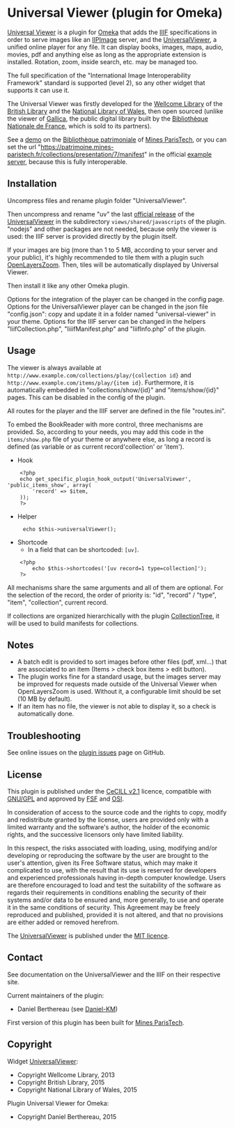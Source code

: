 Universal Viewer (plugin for Omeka)
===================================

[Universal Viewer] is a plugin for [Omeka] that adds the [IIIF] specifications
in order to serve images like an [IIPImage] server, and the [UniversalViewer], a
unified online player for any file. It can display books, images, maps, audio,
movies, pdf and anything else as long as the appropriate extension is installed.
Rotation, zoom, inside search, etc. may be managed too.

The full specification of the "International Image Interoperability Framework"
standard is supported (level 2), so any other widget that supports it can use it.

The Universal Viewer was firstly developed for the [Wellcome Library] of the
[British Library] and the [National Library of Wales], then open sourced (unlike
the viewer of [Gallica], the public digital library built by the [Bibliothèque Nationale de France],
which is sold to its partners).

See a [demo] on the [Bibliothèque patrimoniale] of [Mines ParisTech], or you can
set the url "https://patrimoine.mines-paristech.fr/collections/presentation/7/manifest"
in the official [example server], because this is fully interoperable.


Installation
------------

Uncompress files and rename plugin folder "UniversalViewer".

Then uncompress and rename "uv" the last [official release] of the [UniversalViewer]
in the subdirectory `views/shared/javascripts` of the plugin. "nodejs" and other
packages are not needed, because only the viewer is used: the IIIF server is
provided directly by the plugin itself.

If your images are big (more than 1 to 5 MB, according to your server and your
public), it's highly recommended to tile them with a plugin such [OpenLayersZoom].
Then, tiles will be automatically displayed by Universal Viewer.

Then install it like any other Omeka plugin.

Options for the integration of the player can be changed in the config page.
Options for the UniversalViewer player can be changed in the json file
"config.json": copy and update it in a folder named "universal-viewer" in your
theme.
Options for the IIIF server can be changed in the helpers "IiifCollection.php",
"IiiifManifest.php" and "IiifInfo.php" of the plugin.


Usage
-----

The viewer is always available at `http://www.example.com/collections/play/{collection id}`
and `http://www.example.com/items/play/{item id}`. Furthermore, it is
automatically embedded in "collections/show/{id}" and "items/show/{id}" pages.
This can be disabled in the config of the plugin.

All routes for the player and the IIIF server are defined in the file "routes.ini".

To embed the BookReader with more control, three mechanisms are provided. So,
according to your needs, you may add this code in the `items/show.php` file of
your theme or anywhere else, as long a record is defined (as variable or as
current record'collection' or 'item').

* Hook

```
    <?php
    echo get_specific_plugin_hook_output('UniversalViewer', 'public_items_show', array(
        'record' => $item,
    ));
    ?>
```

* Helper

```
     echo $this->universalViewer();
```

* Shortcode
    - In a field that can be shortcoded: `[uv]`.

```
    <?php
        echo $this->shortcodes('[uv record=1 type=collection]');
    ?>
```

 All mechanisms share the same arguments and all of them are optional. For the
 selection of the record, the order of priority is: "id", "record" / "type",
 "item", "collection", current record.

If collections are organized hierarchically with the plugin [CollectionTree], it
will be used to build manifests for collections.


Notes
-----

- A batch edit is provided to sort images before other files (pdf, xml...) that
are associated to an item (Items > check box items > edit button).
- The plugin works fine for a standard usage, but the images server may be
improved for requests made outside of the Universal Viewer when OpenLayersZoom
is used. Without it, a configurable limit should be set (10 MB by default).
- If an item has no file, the viewer is not able to display it, so a check is
automatically done.


Troubleshooting
---------------

See online issues on the [plugin issues] page on GitHub.


License
-------

This plugin is published under the [CeCILL v2.1] licence, compatible with
[GNU/GPL] and approved by [FSF] and [OSI].

In consideration of access to the source code and the rights to copy, modify and
redistribute granted by the license, users are provided only with a limited
warranty and the software's author, the holder of the economic rights, and the
successive licensors only have limited liability.

In this respect, the risks associated with loading, using, modifying and/or
developing or reproducing the software by the user are brought to the user's
attention, given its Free Software status, which may make it complicated to use,
with the result that its use is reserved for developers and experienced
professionals having in-depth computer knowledge. Users are therefore encouraged
to load and test the suitability of the software as regards their requirements
in conditions enabling the security of their systems and/or data to be ensured
and, more generally, to use and operate it in the same conditions of security.
This Agreement may be freely reproduced and published, provided it is not
altered, and that no provisions are either added or removed herefrom.

The [UniversalViewer] is published under the [MIT licence].


Contact
-------

See documentation on the UniversalViewer and the IIIF on their respective site.

Current maintainers of the plugin:
* Daniel Berthereau (see [Daniel-KM])

First version of this plugin has been built for [Mines ParisTech].


Copyright
---------

Widget [UniversalViewer]:

* Copyright Wellcome Library, 2013
* Copyright British Library, 2015
* Copyright National Library of Wales, 2015

Plugin Universal Viewer for Omeka:

* Copyright Daniel Berthereau, 2015


[Universal Viewer]: https://github.com/Daniel-KM/UniversalViewer4Omeka
[Omeka]: https://omeka.org
[IIIF]: http://iiif.io
[IIPImage]: http://iipimage.sourceforge.net
[UniversalViewer]: https://github.com/UniversalViewer/universalviewer
[British Library]: http://bl.uk
[National Library of Wales]: http://www.llgc.org.uk
[Gallica]: http://gallica.bnf.fr
[Bibliothèque Nationale de France]: http://bnf.fr
[Wellcome Library]: http://wellcomelibrary.org
[demo]: https://patrimoine.mines-paristech.fr/collections/play/7
[Bibliothèque patrimoniale]: https://patrimoine.mines-paristech.fr
[Mines ParisTech]: http://mines-paristech.fr
[example server]: http://universalviewer.azurewebsites.net
[official release]: https://github.com/UniversalViewer/universalviewer/releases
[OpenLayersZoom]: https://github.com/Daniel-KM/OpenLayersZoom
[CollectionTree]: https://github.com/Daniel-KM/CollectionTree
[plugin issues]: https://github.com/Daniel-KM/UniversalViewer4Omeka/issues
[CeCILL v2.1]: https://www.cecill.info/licences/Licence_CeCILL_V2.1-en.html
[GNU/GPL]: https://www.gnu.org/licenses/gpl-3.0.html
[FSF]: https://www.fsf.org
[OSI]: http://opensource.org
[MIT licence]: https://github.com/UniversalViewer/universalviewer/blob/master/LICENSE.txt
[Daniel-KM]: https://github.com/Daniel-KM "Daniel Berthereau"
